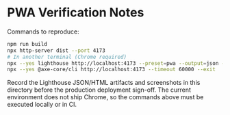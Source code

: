 # PWA Verification Notes

Commands to reproduce:

```bash
npm run build
npx http-server dist --port 4173
# In another terminal (Chrome required)
npx --yes lighthouse http://localhost:4173 --preset=pwa --output=json --output-path=./GO-LIVE/artifacts/lighthouse-report.json
npx --yes @axe-core/cli http://localhost:4173 --timeout 60000 --exit
```

Record the Lighthouse JSON/HTML artifacts and screenshots in this directory
before the production deployment sign-off. The current environment does not
ship Chrome, so the commands above must be executed locally or in CI.
